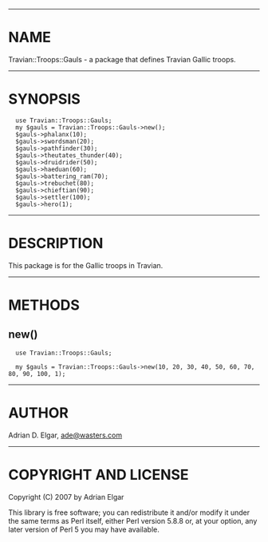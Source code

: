 
---

# NAME #

Travian::Troops::Gauls - a package that defines Travian Gallic troops.



---

# SYNOPSIS #

```
  use Travian::Troops::Gauls;
  my $gauls = Travian::Troops::Gauls->new();
  $gauls->phalanx(10);
  $gauls->swordsman(20);
  $gauls->pathfinder(30);
  $gauls->theutates_thunder(40);
  $gauls->druidrider(50);
  $gauls->haeduan(60);
  $gauls->battering_ram(70);
  $gauls->trebuchet(80);
  $gauls->chieftian(90);
  $gauls->settler(100);
  $gauls->hero(1);
```


---

# DESCRIPTION #

This package is for the Gallic troops in Travian.



---

# METHODS #


## new() ##

```
  use Travian::Troops::Gauls;

  my $gauls = Travian::Troops::Gauls->new(10, 20, 30, 40, 50, 60, 70, 80, 90, 100, 1);
```


---

# AUTHOR #

Adrian D. Elgar, <ade@wasters.com>



---

# COPYRIGHT AND LICENSE #

Copyright (C) 2007 by Adrian Elgar

This library is free software; you can redistribute it and/or modify it under the same terms as Perl itself, either Perl version 5.8.8 or, at your option, any later version of Perl 5 you may have available.